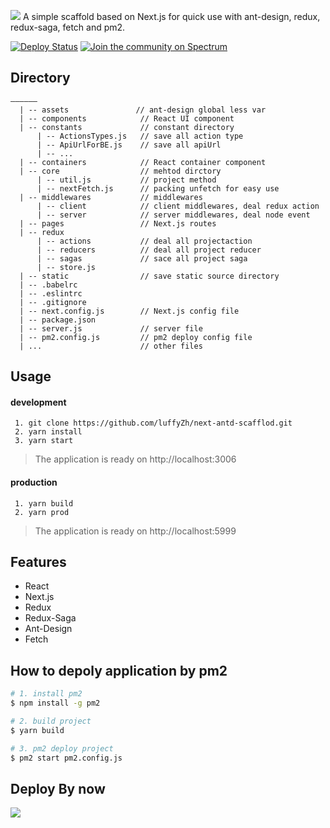 ![](https://user-gold-cdn.xitu.io/2019/1/26/16889da2c2c4c0ac?imageView2/1/w/1304/h/734/q/85/interlace/1)
A simple scaffold based on Next.js for quick use with ant-design, redux, redux-saga, fetch and pm2.

[![Deploy Status](https://circleci.com/gh/zeit/now-desktop.svg?style=shield)](https://next-antd-scaffold.luffyzh.now.sh/)
[![Join the community on Spectrum](https://withspectrum.github.io/badge/badge.svg)](https://spectrum.chat/zeit)

## Directory

```
——————
  | -- assets               // ant-design global less var
  | -- components            // React UI component
  | -- constants             // constant directory
      | -- ActionsTypes.js   // save all action type
      | -- ApiUrlForBE.js    // save all apiUrl
      | -- ...
  | -- containers            // React container component
  | -- core                  // mehtod dirctory
      | -- util.js           // project method
      | -- nextFetch.js      // packing unfetch for easy use
  | -- middlewares           // middlewares
      | -- client            // client middlewares, deal redux action
      | -- server            // server middlewares, deal node event
  | -- pages                 // Next.js routes
  | -- redux
      | -- actions           // deal all projectaction
      | -- reducers          // deal all project reducer
      | -- sagas             // sace all project saga
      | -- store.js
  | -- static                // save static source directory
  | -- .babelrc
  | -- .eslintrc
  | -- .gitignore
  | -- next.config.js        // Next.js config file
  | -- package.json
  | -- server.js             // server file
  | -- pm2.config.js         // pm2 deploy config file
  | ...                      // other files
```

## Usage

#### development

```
 1. git clone https://github.com/luffyZh/next-antd-scafflod.git
 2. yarn install
 3. yarn start
```

> The application is ready on http://localhost:3006

#### production

```
 1. yarn build
 2. yarn prod
```

> The application is ready on http://localhost:5999

## Features

- React
- Next.js
- Redux
- Redux-Saga
- Ant-Design
- Fetch

## How to depoly application by pm2

```bash
# 1. install pm2
$ npm install -g pm2

# 2. build project
$ yarn build

# 3. pm2 deploy project
$ pm2 start pm2.config.js
```

## Deploy By now

<a target='__blank' href='https://zeit.co/now'><img src='https://avatars3.githubusercontent.com/in/8329?s=60&u=35934eb25f938206da3c68530ac900e2717abbc3&v=4' /></a>
